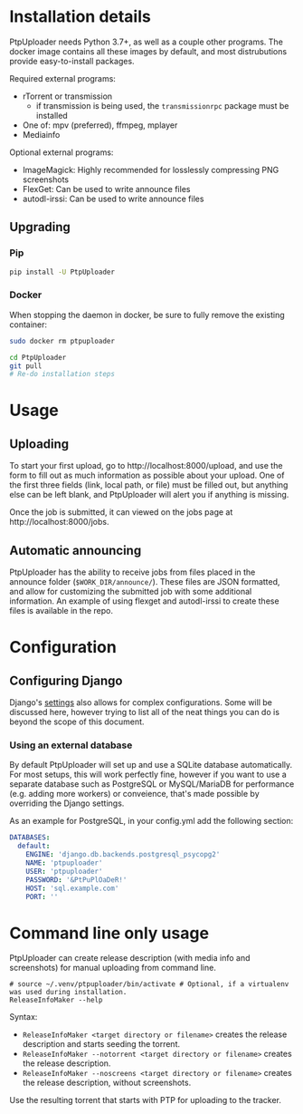 ﻿# Installation details

PtpUploader needs Python 3.7+, as well as a couple other programs.
The docker image contains all these images by default, and most distrubutions
provide easy-to-install packages.

Required external programs:
- rTorrent or transmission
  - if transmission is being used, the `transmissionrpc` package must be installed
- One of: mpv (preferred), ffmpeg, mplayer
- Mediainfo

Optional external programs:
- ImageMagick: Highly recommended for losslessly compressing PNG screenshots
- FlexGet: Can be used to write announce files
- autodl-irssi: Can	be used	to write announce files

## Upgrading

### Pip

```bash
pip install -U PtpUploader
```

### Docker

When stopping the daemon in docker, be sure to fully remove the existing container:
```bash
sudo docker rm ptpuploader
```

```bash
cd PtpUploader
git pull
# Re-do installation steps
```

# Usage

## Uploading

To start your first upload, go to http://localhost:8000/upload, and use the form to fill out as much
information as possible about your upload. One of the first three fields (link, local path, or file)
must be filled out, but anything else can be left blank, and PtpUploader will alert you if anything
is missing.

Once the job is submitted, it can viewed on the jobs page at http://localhost:8000/jobs.

## Automatic announcing

PtpUploader has the ability to receive jobs from files placed in the announce folder
(`$WORK_DIR/announce/`). These files are JSON formatted, and allow for customizing the submitted
job with some additional information. An example of using flexget and autodl-irssi to create these
files is available in the repo.

# Configuration

## Configuring Django

Django's [settings](https://docs.djangoproject.com/en/4.0/topics/settings/) also
allows for complex configurations. Some will be discussed here, however trying to list all of
the neat things you can do is beyond the scope of this document.

### Using an external database

By default PtpUploader will set up and use a SQLite database automatically.
For most setups, this will work perfectly fine, however if you want to
use a separate database such as PostgreSQL or MySQL/MariaDB for
performance (e.g. adding more workers) or conveience, that's made possible
by overriding the Django settings.

As an example for PostgreSQL, in your config.yml add the following section:
```yaml
DATABASES:
  default:
    ENGINE: 'django.db.backends.postgresql_psycopg2'
    NAME: 'ptpuploader'
    USER: 'ptpuploader'
    PASSWORD: '&PtPuPlOaDeR!'
    HOST: 'sql.example.com'
    PORT: ''
```

# Command line only usage

PtpUploader can create release description (with media info and screenshots) for manual uploading from command line.
```
# source ~/.venv/ptpuploader/bin/activate # Optional, if a virtualenv was used during installation.
ReleaseInfoMaker --help
```

Syntax:
* `ReleaseInfoMaker <target directory or filename>` creates the release description and starts seeding the torrent.
* `ReleaseInfoMaker --notorrent <target directory or filename>` creates the release description.
* `ReleaseInfoMaker --noscreens <target directory or filename>` creates the release description, without screenshots.

Use the resulting torrent that starts with PTP for uploading to the tracker.
